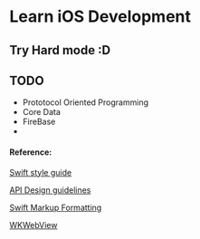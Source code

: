 # Learn iOS Development
## Try Hard mode :D

## TODO
* Prototocol Oriented Programming
* Core Data
* FireBase
*

#### Reference:

[Swift style guide](https://github.com/raywenderlich/swift-style-guide)

[API Design guidelines](https://swift.org/documentation/api-design-guidelines/)

[Swift Markup Formatting](https://developer.apple.com/library/content/documentation/Xcode/Reference/xcode_markup_formatting_ref/)

[WKWebView](https://developer.apple.com/reference/webkit/wkwebview)
